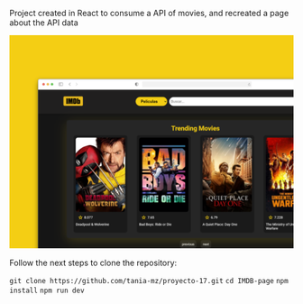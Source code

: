 Project created in React to consume a API of movies, and recreated a page about the API data

![IMDB page](https://github.com/FrankiNarvaez/IMDB-page/blob/main/src/assets/page-imdb.png)

Follow the next steps to clone the repository:

``
git clone https://github.com/tania-mz/proyecto-17.git
``
``
cd IMDB-page
``
``
npm install
``
``
npm run dev
``
